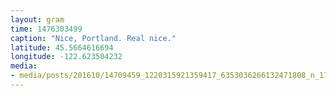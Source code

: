 ```yaml
---
layout: gram
time: 1476303499
caption: "Nice, Portland. Real nice."
latitude: 45.5664616694
longitude: -122.623504232
media:
- media/posts/201610/14709459_1220315921359417_6353036266132471808_n_17853705424107880.jpg
---
```

